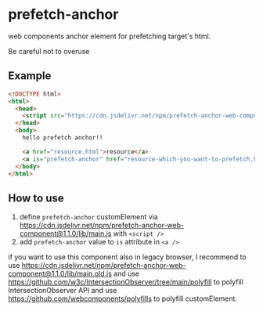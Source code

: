 # prefetch-anchor
web components anchor element for prefetching target's html.

Be careful not to overuse

## Example

```html
<!DOCTYPE html>
<html>
  <head>
    <script src="https://cdn.jsdelivr.net/npm/prefetch-anchor-web-component@1.1.0/lib/main.js" ></script>
  </head>
  <body>
    hello prefetch anchor!!

    <a href="resource.html">resource</a>
    <a is="prefetch-anchor" href="resource-which-you-want-to-prefetch.html">resource which you want to prefetch</a>
  </body>
</html>
```

## How to use

1. define `prefetch-anchor` customElement via https://cdn.jsdelivr.net/npm/prefetch-anchor-web-component@1.1.0/lib/main.js with `<script />`
2. add `prefetch-anchor` value to `is` attribute in `<a />`

if you want to use this component also in legacy browser, I recommend to use https://cdn.jsdelivr.net/npm/prefetch-anchor-web-component@1.1.0/lib/main.old.js and use https://github.com/w3c/IntersectionObserver/tree/main/polyfill to polyfill IntersectionObserver API and use https://github.com/webcomponents/polyfills to polyfill customElement.
